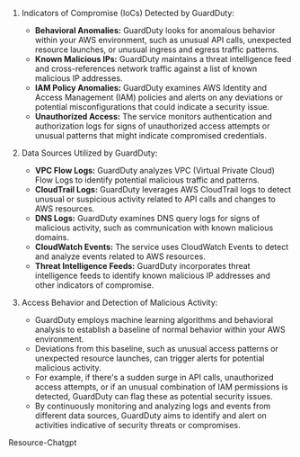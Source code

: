 
1. Indicators of Compromise (IoCs) Detected by GuardDuty:
   - **Behavioral Anomalies:** GuardDuty looks for anomalous behavior within your AWS environment, such as unusual API calls, unexpected resource launches, or unusual ingress and egress traffic patterns.
   - **Known Malicious IPs:** GuardDuty maintains a threat intelligence feed and cross-references network traffic against a list of known malicious IP addresses.
   - **IAM Policy Anomalies:** GuardDuty examines AWS Identity and Access Management (IAM) policies and alerts on any deviations or potential misconfigurations that could indicate a security issue.
   - **Unauthorized Access:** The service monitors authentication and authorization logs for signs of unauthorized access attempts or unusual patterns that might indicate compromised credentials.

2. Data Sources Utilized by GuardDuty:
   - **VPC Flow Logs:** GuardDuty analyzes VPC (Virtual Private Cloud) Flow Logs to identify potential malicious traffic and patterns.
   - **CloudTrail Logs:** GuardDuty leverages AWS CloudTrail logs to detect unusual or suspicious activity related to API calls and changes to AWS resources.
   - **DNS Logs:** GuardDuty examines DNS query logs for signs of malicious activity, such as communication with known malicious domains.
   - **CloudWatch Events:** The service uses CloudWatch Events to detect and analyze events related to AWS resources.
   - **Threat Intelligence Feeds:** GuardDuty incorporates threat intelligence feeds to identify known malicious IP addresses and other indicators of compromise.

3. Access Behavior and Detection of Malicious Activity:
   - GuardDuty employs machine learning algorithms and behavioral analysis to establish a baseline of normal behavior within your AWS environment.
   - Deviations from this baseline, such as unusual access patterns or unexpected resource launches, can trigger alerts for potential malicious activity.
   - For example, if there's a sudden surge in API calls, unauthorized access attempts, or if an unusual combination of IAM permissions is detected, GuardDuty can flag these as potential security issues.
   - By continuously monitoring and analyzing logs and events from different data sources, GuardDuty aims to identify and alert on activities indicative of security threats or compromises.

Resource-Chatgpt
